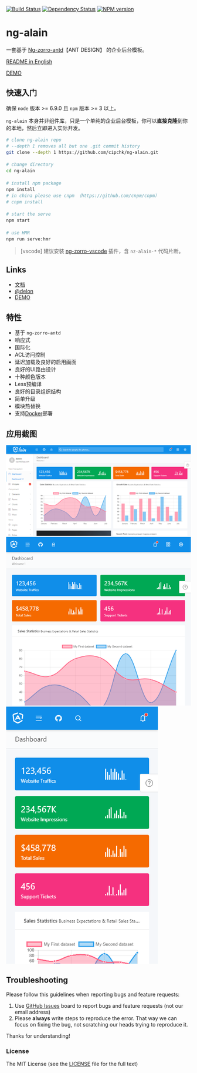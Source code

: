 [![Build Status](https://travis-ci.org/cipchk/ng-alain.svg?branch=master)](https://travis-ci.org/cipchk/ng-alain)
[![Dependency Status](https://david-dm.org/cipchk/ng-alain/status.svg)](https://david-dm.org/cipchk/ng-alain)
[![NPM version](https://img.shields.io/npm/v/ng-alain.svg)](https://www.npmjs.com/package/ng-alain)

# ng-alain

一套基于 [Ng-zorro-antd](https://github.com/NG-ZORRO/ng-zorro-antd)【ANT DESIGN】 的企业后台模板。

[README in English](README.md)

[DEMO](https://cipchk.github.io/ng-alain/)

## 快速入门

确保 `node` 版本 >= 6.9.0 且 `npm` 版本 >= 3 以上。

`ng-alain` 本身并非组件库，只是一个单纯的企业后台模板，你可以**直接克隆**到你的本地，然后立即进入实际开发。

```bash
# clone ng-alain repo
# --depth 1 removes all but one .git commit history
git clone --depth 1 https://github.com/cipchk/ng-alain.git

# change directory
cd ng-alain

# install npm package
npm install
# in china please use cnpm （https://github.com/cnpm/cnpm）
# cnpm install

# start the serve
npm start

# use HMR
npm run serve:hmr
```

> [vscode] 建议安装 [ng-zorro-vscode](https://marketplace.visualstudio.com/items?itemName=cipchk.ng-zorro-vscode) 插件，含 `nz-alain-*` 代码片断。


## Links

+ [文档](http://ng-alain.com)
+ [@delon](https://github.com/cipchk/delon)
+ [DEMO](https://cipchk.github.io/ng-alain/)

## 特性

+ 基于 `ng-zorro-antd`
+ 响应式
+ 国际化
+ ACL访问控制
+ 延迟加载及良好的启用画面
+ 良好的UI路由设计
+ 十种颜色版本
+ Less预编译
+ 良好的目录组织结构
+ 简单升级
+ 模块热替换
+ 支持[Docker](_documents/docker.md)部署

## 应用截图

![desktop](_screenshot/desktop.png)
![ipad](_screenshot/ipad.png)
![iphone](_screenshot/iphone.png)

## Troubleshooting

Please follow this guidelines when reporting bugs and feature requests:

1. Use [GitHub Issues](https://github.com/cipchk/ng-alain/issues) board to report bugs and feature requests (not our email address)
2. Please **always** write steps to reproduce the error. That way we can focus on fixing the bug, not scratching our heads trying to reproduce it.

Thanks for understanding!

### License

The MIT License (see the [LICENSE](https://github.com/cipchk/ng-alain/blob/master/LICENSE) file for the full text)
